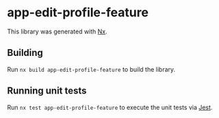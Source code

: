 # app-edit-profile-feature

This library was generated with [Nx](https://nx.dev).

## Building

Run `nx build app-edit-profile-feature` to build the library.

## Running unit tests

Run `nx test app-edit-profile-feature` to execute the unit tests via [Jest](https://jestjs.io).
